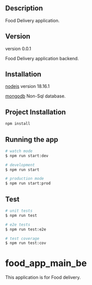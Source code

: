 ## Description

Food Delivery application.

## Version

version 0.0.1

Food Delivery application backend.
## Installation

[nodejs](https://nodejs.org/en) version 18.16.1

[mongodb](https://www.mongodb.com/try/download/community) Non-Sql database.

## Project Installation 
```bash
npm install
```

## Running the app

```bash
# watch mode
$ npm run start:dev

# development
$ npm run start

# production mode
$ npm run start:prod
```

## Test

```bash
# unit tests
$ npm run test

# e2e tests
$ npm run test:e2e

# test coverage
$ npm run test:cov
```

# food_app_main_be
This application is for Food delivery.
